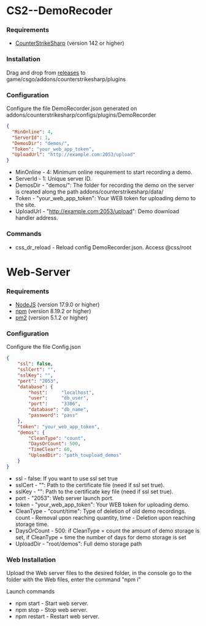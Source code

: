 # CS2--DemoRecoder

### Requirements
* [CounterStrikeSharp](https://github.com/roflmuffin/CounterStrikeSharp/) (version 142 or higher)

### Installation

Drag and drop from [releases](https://github.com/sapsanDev/CS2--DemoRecoder/releases) to game/csgo/addons/counterstrikesharp/plugins

### Configuration
Configure the file DemoRecorder.json generated on addons/counterstrikesharp/configs/plugins/DemoRecorder
```json
{
  "MinOnline": 4,
  "ServerId": 1,
  "DemosDir": "demos/",
  "Token": "your_web_app_token",
  "UploadUrl": "http://example.com:2053/upload"
}
```
* MinOnline - 4: Minimum online requirement to start recording a demo.
* ServerId - 1: Unique server ID.
* DemosDir - "demos/": The folder for recording the demo on the server is created along the path addons/counterstrikesharp/data/
* Token - "your_web_app_token": Your WEB token for uploading demo to the site.
* UploadUrl - "http://example.com:2053/upload": Demo download handler address.

### Commands
* css_dr_reload - Reload config DemoRecorder.json. Access @css/root

# Web-Server

### Requirements
* [NodeJS](https://nodejs.org/en) (version 17.9.0 or higher)
* [npm](https://www.npmjs.com/) (version 8.19.2 or higher)
* [pm2](https://pm2.keymetrics.io/) (version 5.1.2 or higher)

### Configuration
Configure the file Config.json
```json
{
    "ssl": false,
    "sslCert": "",
    "sslKey": "",
    "port": "2053",
    "database": {
        "host":     "localhost",
        "user":     "db_user",
        "port":     "3306",
        "database": "db_name",
        "password": "pass"
    },
    "token": "your_web_app_token",
    "demos": {
        "CleanType": "count",
        "DaysOrCount": 500,
        "TimeClear": 60,
        "UploadDir": "path_toupload_demos"
    }
}
```
* ssl - false: If you want to use ssl set true
* sslCert - "": Path to the certificate file (need if ssl set true).
* sslKey - "": Path to the certificate key file (need if ssl set true).
* port - "2053": Web server launch port.
* token - "your_web_app_token": Your WEB token for uploading demo.
* CleanType - "count/time": Type of deletion of old demo recordings. count - Removal upon reaching quantity, time - Deletion upon reaching storage time.
* DaysOrCount - 500: if CleanType = count the amount of demo storage is set, if CleanType = time the number of days for demo storage is set
* UploadDir - "root/demos": Full demo storage path

### Web Installation
Upload the Web server files to the desired folder, in the console go to the folder with the Web files, enter the command "npm i"

Launch commands
* npm start - Start web server.
* npm stop - Stop web server.
* npm restart - Restart web server.
